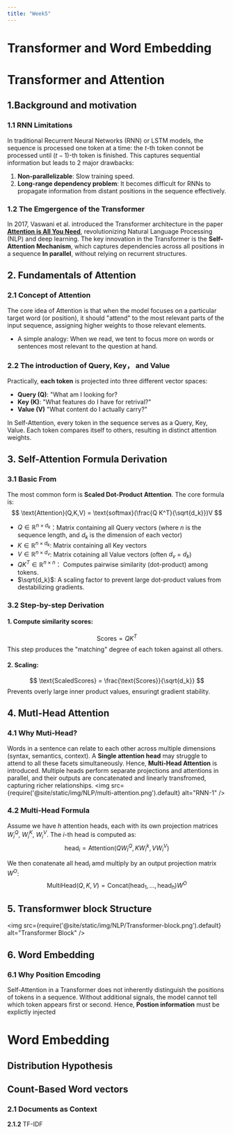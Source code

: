 ```yaml
---
title: "Week5"
---
```


# Transformer and Word Embedding

# Transformer and Attention

## 1.Background and motivation

### 1.1 RNN Limitations
In traditional Recurrent Neural Networks (RNN) or LSTM models, the sequence is processed one token at a time: the $t$-th token connot be processed until $(t-1)$-th token is finished. This captures sequential information but leads to 2 major drawbacks:
1. **Non-parallelizable**: Slow training speed.
2. **Long-range dependency problem**: It becomes difficult for RNNs to propagate information from distant positions in the sequence effectively.

### 1.2 The Emgergence of the Transformer
In 2017, Vaswani et al. introduced the Transformer architecture in the paper [**Attention is All You Need**](https://arxiv.org/abs/1706.03762), revolutionizing Natural Language Processing (NLP) and deep learning. The key innovation in the Transformer is the **Self-Attention Mechanism**, which captures dependencies across all positions in a sequence **In parallel**, without relying on recurrent structures.


## 2. Fundamentals of Attention
### 2.1 Concept of Attention
The core idea of Attention is that when the model focuses on a particular target word (or position), it should "attend" to the most relevant parts of the input sequence, assigning higher weights to those relevant elements.
- A simple analogy: When we read, we tent to focus more on words or sentences most relevant to the question at hand.

### 2.2 The introduction of Query, Key， and Value
Practically, **each token** is projected into three different vector spaces:
- **Query (Q)**: "What am I looking for?
- **Key (K)**: "What features do I have for retrival?"
- **Value (V)** "What content do I actually carry?"

In Self-Attention, every token in the sequence serves as a Query, Key, Value. Each token compares itself to others, resulting in distinct attention weights.

## 3. Self-Attention Formula Derivation
### 3.1 Basic From
The most common form is **Scaled Dot-Product Attention**. The core formula is:
$$
\text{Attention}(Q,K,V) = \text{softmax}(\frac{Q K^T}{\sqrt{d_k}})V
$$

- $Q\in \mathbb{R}^{n \times d_k}$：Matrix containing all Query vectors (where $n$ is the sequence length, and $d_k$ is the dimension of each vector)
- $K \in \mathbb{R}^{n \times d_k}$: Matrix containing all Key vectors 
- $V \in \mathbb{R}^{n \times d_v}$: Matrix cotaining all Value vectors (often $d_v$ = $d_k$)
- $QK^T \in \mathbb{R} ^{n \times n}$： Computes pairwise similarity (dot-product) among tokens.
- $\sqrt{d_k}$: A scaling factor to prevent large dot-product values from destabilizing gradients.


### 3.2 Step-by-step Derivation

#### 1. **Compute similarity scores**:
$$
\text{Scores} = QK^T
$$
This step produces the "matching" degree of each token against all others.

#### 2. **Scaling**:
$$
\text{ScaledScores} = \frac{\text{Scores}}{\sqrt{d_k}}
$$
Prevents overly large inner product values, ensuringt gradient stability.

####


## 4. Mutl-Head Attention
### 4.1 Why Muti-Head?
Words in a sentence can relate to each other across multiple dimensions (syntax, semantics, context). A **Single attention head** may struggle to attend to all these facets simultaneously. Hence, **Multi-Head Attention** is introduced. Multiple heads perform separate projections and attentions in parallel, and their outputs are concatenated and linearly transfromed, capturing richer relationships.
<img src={require('@site/static/img/NLP/multi-attention.png').default} alt="RNN-1" />

### 4.2 Multi-Head Formula
Assume we have $h$ attention heads, each with its own projection matrices $W_i^Q$, $W_i^K$, $W_i^V$. The $i$-th head is computed as:
$$
\text{head}_i = \text{Attention}(QW_I^Q, KW_I^k, VW_i^V)  
$$

We then conatenate all $\text{head}_i$ amd multiply by an output projection matrix $W^O$:
$$
\text{MultiHead}(Q,K,V) = \text{Concat} (\text{head}_1, \dots, \text{head}_h) W^O
$$

## 5. Transformwer block Structure
<img src={require('@site/static/img/NLP/Transformer-block.png').default} alt="Transformer Block" />


## 6. Word Embedding
### 6.1 Why Position Emcoding
Self-Attention in a Transformer does not inherently distinguish the positions of tokens in a sequence. Without additional signals, the model cannot tell which token appears first or second. Hence, **Postion information** must be explictly injected


# Word Embedding

## Distribution Hypothesis

## Count-Based Word vectors

### 2.1 Documents as Context

**2.1.2** TF-IDF    